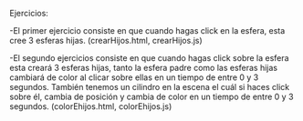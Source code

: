 Ejercicios:

-El primer ejercicio consiste en que cuando hagas click en la esfera, esta cree 3 esferas hijas. (crearHijos.html, crearHijos.js)

-El segundo ejercicios consiste en que cuando hagas click sobre la esfera esta creará 3 esferas hijas, tanto la esfera padre como las esferas hijas cambiará de color al clicar sobre ellas en un tiempo de entre 0 y 3 segundos. También tenemos un cilindro en la escena el cuál si haces click sobre él, cambia de posición y cambia de color en un tiempo de entre 0 y 3 segundos. (colorEhijos.html, colorEhijos.js)